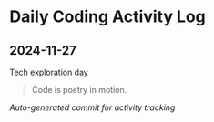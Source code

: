 # Daily Coding Activity Log

## 2024-11-27

Tech exploration day

> Code is poetry in motion.

*Auto-generated commit for activity tracking*
